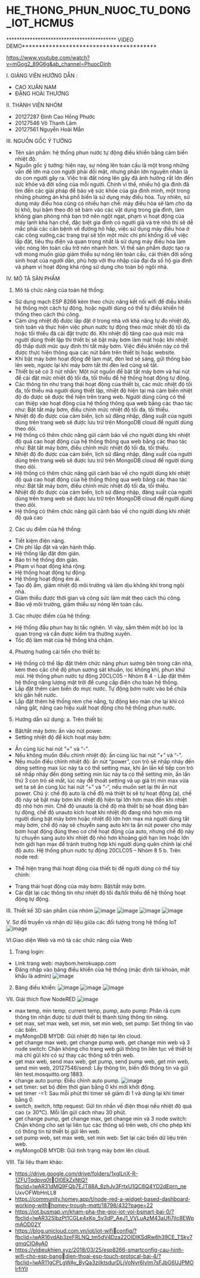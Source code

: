 # HE_THONG_PHUN_NUOC_TU_DONG_IOT_HCMUS

****************************************** VIDEO DEMO****************************************

https://www.youtube.com/watch?v=mGog2_89G6g&ab_channel=PhuocDinh

I. GIẢNG VIÊN HƯỚNG DẪN :
- CAO XUÂN NAM
- ĐẶNG HOÀI THƯƠNG

II. THÀNH VIÊN NHÓM
- 20127287 Đinh Cao Hồng Phước
- 20127546 Võ Thanh Lâm 
- 20127561 Nguyễn Hoài Mẫn 

III. NGUỒN GỐC Ý TƯỞNG
- Tên sản phẩm: hệ thống phun nước tự động điều khiển bằng cảm biến nhiệt độ.
- Nguồn gốc ý tưởng: hiện nay, sự nóng lên toàn cầu là một trong những vấn đề lớn 
mà con người phải đối mặt, nhưng phần lớn nguyên nhân là do con người gây ra. 
Việc trái đất nóng lên gây đã ảnh hưởng rất lớn đến sức khỏe và đời sống của mỗi 
người. Chính vì thế, nhiều hộ gia đình đã tìm đến các giải pháp để bảo vệ sức khỏe 
của gia đình mình, một trong những phương án khá phổ biến là sử dụng máy điều 
hòa. Tuy nhiên, sử dụng máy điều hòa cũng có nhiều hạn chế: máy điều hòa sẽ làm 
cho da bị khô, bụi bặm theo đó sẽ bám vào các vật dụng trong gia đình, làm không 
gian phòng nhà bạn trở nên ngột ngạt, phạm vi hoạt động của máy lạnh khá hạn chế, 
đặc biệt gia đình có người già và trẻ nhỏ thì sẽ dễ mắc phải các căn bệnh về đường 
hô hấp, việc sử dụng máy điều hòa ở các công xưởng,các trang trại sẽ tốn một mức 
chi phí khổng lồ về việc lắp đặt, tiêu thụ điện và quan trọng nhất là sử dụng máy 
điều hòa làm việc nóng lên toàn cầu trở nên nhanh hơn. Vì thế sản phẩm được tạo ra 
với mong muốn giúp giảm thiểu sự nóng lên toàn cầu, cải thiện đời sống sinh hoạt 
của người dân, phù hợp với thu nhập của đại đa số hộ gia đình và phạm vi hoạt động 
khá rộng sử dụng cho toàn bộ ngôi nhà.

IV. MÔ TẢ SẢN PHẨM
1. Mô tả chức năng của toàn hệ thống: 
- Sử dụng mạch ESP 8266 kèm theo chức năng kết nối wifi để điều khiển hệ
thống một cách tự động, hoặc người dùng có thể tự điều khiển hệ thống theo 
cách thủ công.
- Cảm ứng nhiệt độ được lắp đặt ở trong nhà với khả năng tự đo nhiệt độ, tính 
toán và thực hiện việc phun nước tự động theo mức nhiệt độ tối đa hoặc tối 
thiểu đã cài đặt trước đó. Khi nhiệt độ tăng cao quá mức mà người dùng thiết 
lập thì thiết bị sẽ bật máy bơm làm mát hoặc khi nhiệt độ thấp dưới mức quy 
định thì tắt máy bơm. Việc điều khiển này có thể được thực hiện thông qua 
các nút bấm trên thiết bị hoặc website.
- Khi bật máy bơm hoạt động để làm mát, đèn led sẽ sáng, gửi thông báo lên 
web, ngược lại khi máy bơm tắt thì đèn led cũng sẽ tắt.
- Thiết bị sẽ có 3 nút nhấn: Một nút nguồn để bật tắt máy bơm và hai nút để
cài đặt mức nhiệt độ tối đa, tối thiểu để hệ thống hoạt động tự động.
- Các thông tin như trạng thái hoạt động của thiết bị, các mức nhiệt độ tối đa, 
tối thiểu mà người dùng thiết lập, nhiệt độ hiện tại mà cảm biến nhiệt độ đo 
được sẽ được thể hiện trên trang web. Người dùng cũng có thể can thiệp vào 
hoạt động của hệ thống thông qua web bằng các thao tác như: Bật tắt máy 
bơm, điều chỉnh mức nhiệt độ tối đa, tối thiểu.
- Nhiệt độ đo được của cảm biến, lịch sử đăng nhập, đăng xuất của người dùng 
trên trang web sẽ được lưu trữ trên MongoDB cloud để người dùng theo dõi.
- Hệ thống có thêm chức năng gửi cảnh báo về cho người dùng khi nhiệt độ
quá cao
hoạt động của hệ thống thông qua web bằng các thao tác như: Bật tắt máy 
bơm, điều chỉnh mức nhiệt độ tối đa, tối thiểu.
- Nhiệt độ đo được của cảm biến, lịch sử đăng nhập, đăng xuất của người dùng 
trên trang web sẽ được lưu trữ trên MongoDB cloud để người dùng theo dõi.
- Hệ thống có thêm chức năng gửi cảnh báo về cho người dùng khi nhiệt độ
quá cao
hoạt động của hệ thống thông qua web bằng các thao tác như: Bật tắt máy 
bơm, điều chỉnh mức nhiệt độ tối đa, tối thiểu.
- Nhiệt độ đo được của cảm biến, lịch sử đăng nhập, đăng xuất của người dùng 
trên trang web sẽ được lưu trữ trên MongoDB cloud để người dùng theo dõi.
- Hệ thống có thêm chức năng gửi cảnh báo về cho người dùng khi nhiệt độ
quá cao

2. Các ưu điểm của hệ thống:
- Tiết kiệm điện năng.
- Chi phí lắp đặt và vận hành thấp.
- Hệ thống lắp đặt đơn giản.
- Bảo trì hệ thống đơn giản.
- Phạm vi hoạt động khá rộng.
- Hệ thống hoạt động tự động.
- Hệ thống hoạt động êm ái.
- Tạo độ ẩm, giảm nhiệt độ môi trường và làm dịu không khí trong ngôi nhà.
- Giảm thiểu được thời gian và công sức làm mát theo cách thủ công.
- Bảo vệ môi trường, giảm thiểu sự nóng lên toàn cầu.

3. Các nhược điểm của hệ thống:
- Hệ thống đầu phun hay bị tắc nghẽn. Vì vậy, sắm thêm một bộ lọc là quan 
trọng và cần được kiểm tra thường xuyên.
- Tốc độ làm mát của hệ thống khá chậm.

4. Phương hướng cải tiến cho thiết bị: 
- Hệ thống có thể lắp đặt thêm chức năng phun sương bên trong căn nhà, kèm 
theo các chế độ phun sương sát khuẩn, lọc không khí, phun khử mùi.
Hệ thống phun nước tự động 20CLC05 – Nhóm 8 4 - Lắp đặt thêm hệ thống năng lượng mặt trời để cung cấp điện cho toàn hệ
thống.
- Lắp đặt thêm cảm biến đo mực nước. Tự động bơm nước vào bể chứa khi 
gần hết nước.
- Lắp đặt thêm hệ thống rèm che nắng, tự động kéo màn che lại khi có nắng 
gắt, nâng cao hiệu xuất hoạt động cho hệ thống phun nước.

5. Hướng dẫn sử dụng:
a. Trên thiết bị: 
- Bật/tắt máy bơm: ấn vào nút power.
- Setting nhiệt độ để kích hoạt máy bơm:
+ Ấn cùng lúc hai nút “+” và “-”.
+ Nếu không muốn điều chỉnh nhiệt độ: ấn cùng lúc hai nút “+” và “-”.
+ Nếu muốn điều chỉnh nhiệt độ: ấn nút “power”, con trỏ sẽ nhấp 
nháy đến dòng setting max lúc này ta có thể setting max, khi ấn lần kế
tiếp con trỏ sẽ nhấp nháy đến dòng setting min lúc này ta có thể setting 
min, ấn lần thứ 3 con trỏ sẽ mất, lúc này để thoát setting và up giá trị
min max vừa set ta sẽ ấn cùng lúc hai nút “+” và “-”, nếu muốn set lại 
thì ấn nút power.
Chú ý: chế độ auto là chế độ mà thiệt bị sẽ tự hoạt động (a), chế độ này sẽ bật 
máy bơm khi nhiệt độ hiện tại lớn hơn max đến khi nhiệt độ nhỏ hơn min. Chế độ unauto là chế độ mà thiết bị sẽ hoạt động bán tự động, chế độ unauto kích 
hoạt khi nhiệt độ đang nhỏ hơn min mà người dùng bật máy bơm hoặc nhiệt 
độ lớn hơn max mà người dùng tắt máy bơm, chế độ này sẽ chuyển sang auto 
khi ta ấn nút power cho máy bơm hoạt động đúng theo cơ chế hoạt động của 
auto, nhưng chế độ này tự chuyển sang auto khi nhiệt độ nhỏ hơn khoảng giới 
hạn lim hoặc lớn hơn giới hạn max để tránh trường hợp khi người dùng quên 
chỉnh lại chế độ auto.
Hệ thống phun nước tự động 20CLC05 – Nhóm 8 5
b. Trên node red: 
- Thể hiện trạng thái hoạt động của thiết bị để người dùng có thể tùy chỉnh:
+ Trạng thái hoạt động của máy bơm: Bật/tắt máy bơm.
+ Cài đặt lại các thông tin như nhiệt độ tối đa/tối thiểu để hệ thống hoạt 
động tự động.

III. Thiết kế 3D sản phẩm của nhóm
![image](https://user-images.githubusercontent.com/74586096/221396457-30e2e9e0-1719-4df6-8e6c-5bd908bc296c.png)
![image](https://user-images.githubusercontent.com/74586096/221396474-639ba57a-89e6-4d96-9794-2a1627f718df.png)
![image](https://user-images.githubusercontent.com/74586096/221396477-8862ee31-7bd5-49fb-8f2d-f8595410e744.png)
![image](https://user-images.githubusercontent.com/74586096/221396482-55592164-ec06-47df-9d07-4432f6c51711.png)

V. Sơ đồ truyền và nhận dữ liệu giữa các đối tượng trong hệ thống IoT
![image](https://user-images.githubusercontent.com/74586096/221396495-849a9a80-fe92-4e2a-beed-d0e296d8d714.png)

VI.Giao diện Web và mô tả các chức năng của Web
1. Trang login: 
- Link trang web: maybom.herokuapp.com
- Đăng nhập vào bảng điều khiển của hệ thống (mặc định tài khoản, mật khẩu 
là admin)
![image](https://user-images.githubusercontent.com/74586096/221396516-2ebfb9bf-d413-491f-8f7a-38c70ef819de.png)
2. Bảng điều khiển:
![image](https://user-images.githubusercontent.com/74586096/221396535-11923c65-4ebb-4ca5-b354-e58c59195d11.png)
![image](https://user-images.githubusercontent.com/74586096/221396542-2feae795-f1fc-4217-a9fa-5b1d4b5d7ac4.png)
![image](https://user-images.githubusercontent.com/74586096/221396549-05921c03-bab9-45a1-ac7d-b6802132a30f.png)

VII. Giải thích flow NodeRED
![image](https://user-images.githubusercontent.com/74586096/221396570-076a6894-4083-422e-974b-5f55ce69145a.png)
- max temp, min temp, current temp, pump, auto pump: Phân rã cụm thông tin nhận 
được từ dưới thiết bị thành từng thông tin riêng.
- set max, set max web, set min, set min web, set pump: Set thông tin vào các biến.
- myMongoDB MYDB: Gửi nhiệt độ hiện tại lên cloud.
- get change max web, get change pump web, get change min web và 3 node switch:
Chặn không cho trang web gửi thông tin liên tục về thiết bị mà chỉ gửi khi có sự thay 
các thông số trên web.
- get max web, send max web, get pump, send pump web, get min web, send min 
web, 20127546/send: Lấy thông tin, biến đổi thông tin và gửi lên 
test.mosquitto.org:1883.
- change auto pump: Điều chỉnh auto pump.
![image](https://user-images.githubusercontent.com/74586096/221396580-6ea1463a-cfdf-4423-bc4e-7e18a0b1e47e.png)
- set timer: set bộ đếm thời gian bằng 0 khi mới khởi động.
- set timer -=1: Sau mỗi phút thì timer sẽ giảm đi 1 và dừng lại khi timer bằng 0.
- switch, switch, http request: Gửi tin nhắn về điện thoại nếu nhiệt độ quá cao 
(≥ 30℃). Mỗi lần gửi cách nhau 30 phút.
- get change pump, get change max, get change min và 3 node switch: Chặn không 
cho set lại liên tục các thông số trên web, chỉ cho phép khi có thông tin từ thiết bị 
gửi lên web.
- set pump web, set max web, set min web: Set lại các biến dữ liệu trên web.
- myMongoDB MYDB: Gửi tình trạng máy bơm lên cloud.

VIII. Tài liệu tham khảo:

- https://drive.google.com/drive/folders/1xglLnX-R-1ZFUTqdpvq0tOl0EkZxNtQ?fbclid=IwAR31dMQ9FQb7EJT88A_6zhJv3FrtxU1QC6Q4YD2dEprn_ne
UxvOFWbHnLL8
- https://community.homey.app/t/node-red-a-widget-based-dashboard-working-withhomey-trough-mqtt/18798/432?page=22
- https://iot.busmap.vn/kham-pha-the-gioi-iot-voi-bsmart-bai-0/?fbclid=IwAR32SlbzPt1CGLe4xKp_5v3dP_AeJ1_VVLuAzM43aUfi7jIc8EWpmAOD02Y
- https://blog.unicloud.com.vn/iot/iot-wificonfig/?fbclid=IwAR16vdAb3zeFRLNQ_tm5dV4Dza22OIDIKSdRw6h39CE_TSky7gmqCIOAyA0
- https://vidieukhien.xyz/2018/03/25/esp8266-smartconfig-cau-hinh-wifi-cho-esp-bangdien-thoai-esp-touch-protocal-bai-4/?fbclid=IwAR11gCPLgWAy_ByQa3ziIktsdurDLjVoNyr6Iylm7sFJbG6UJPMOlrfiYiI



